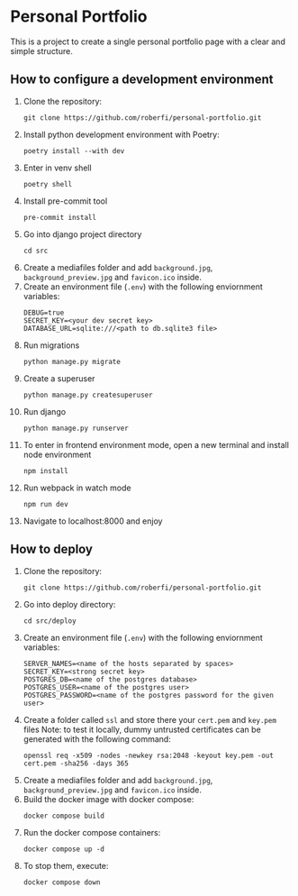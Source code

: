 # Personal Portfolio

This is a project to create a single personal portfolio page with a clear and simple structure.

## How to configure a development environment

1. Clone the repository:
   ```
   git clone https://github.com/roberfi/personal-portfolio.git
   ```
2. Install python development environment with Poetry:
   ```
   poetry install --with dev
   ```
3. Enter in venv shell
   ```
   poetry shell
   ```
4. Install pre-commit tool
   ```
   pre-commit install
   ```
5. Go into django project directory
   ```
   cd src
   ```
6. Create a mediafiles folder and add `background.jpg`, `background_preview.jpg` and `favicon.ico` inside.
7. Create an environment file (`.env`) with the following enviornment variables:
   ```
   DEBUG=true
   SECRET_KEY=<your dev secret key>
   DATABASE_URL=sqlite:///<path to db.sqlite3 file>
   ```
8. Run migrations
   ```
   python manage.py migrate
   ```
9. Create a superuser
   ```
   python manage.py createsuperuser
   ```
10. Run django
    ```
    python manage.py runserver
    ```
11. To enter in frontend environment mode, open a new terminal and install node environment
    ```
    npm install
    ```
12. Run webpack in watch mode
    ```
    npm run dev
    ```
13. Navigate to localhost:8000 and enjoy

## How to deploy

1. Clone the repository:
   ```
   git clone https://github.com/roberfi/personal-portfolio.git
   ```
2. Go into deploy directory:
   ```
   cd src/deploy
   ```
3. Create an environment file (`.env`) with the following enviornment variables:
   ```
   SERVER_NAMES=<name of the hosts separated by spaces>
   SECRET_KEY=<strong secret key>
   POSTGRES_DB=<name of the postgres database>
   POSTGRES_USER=<name of the postgres user>
   POSTGRES_PASSWORD=<name of the postgres password for the given user>
   ```
4. Create a folder called `ssl` and store there your `cert.pem` and `key.pem` files
   Note: to test it locally, dummy untrusted certificates can be generated with the following command:
   ```
   openssl req -x509 -nodes -newkey rsa:2048 -keyout key.pem -out cert.pem -sha256 -days 365
   ```
5. Create a mediafiles folder and add `background.jpg`, `background_preview.jpg` and `favicon.ico` inside.
6. Build the docker image with docker compose:
   ```
   docker compose build
   ```
7. Run the docker compose containers:
   ```
   docker compose up -d
   ```
8. To stop them, execute:
   ```
   docker compose down
   ```
